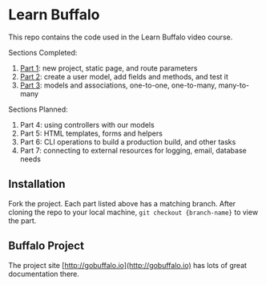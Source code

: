 # Learn Buffalo

This repo contains the code used in the Learn Buffalo video course.

Sections Completed:

1. <a href="/briwagner/learn-buffalo/tree/part-1">Part 1</a>: new project, static page, and route parameters
1. <a href="/briwagner/learn-buffalo/tree/part-2">Part 2</a>: create a user model, add fields and methods, and test it
1. <a href="/briwagner/learn-buffalo/tree/part-3">Part 3</a>: models and associations, one-to-one, one-to-many, many-to-many

Sections Planned:

1. Part 4: using controllers with our models
1. Part 5: HTML templates, forms and helpers
1. Part 6: CLI operations to build a production build, and other tasks
1. Part 7: connecting to external resources for logging, email, database needs

## Installation

Fork the project.
Each part listed above has a matching branch.
After cloning the repo to your local machine, `git checkout {branch-name}` to view the part.

## Buffalo Project

The project site [http://gobuffalo.io](http://gobuffalo.io) has lots of great documentation there.
